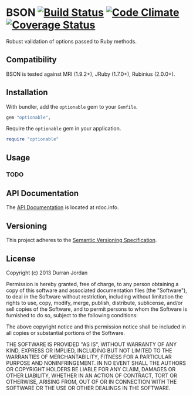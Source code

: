 BSON [![Build Status](https://secure.travis-ci.org/durran/optionable.png?branch=master&.png)](http://travis-ci.org/durran/optionable) [![Code Climate](https://codeclimate.com/github/durran/optionable.png)](https://codeclimate.com/github/durran/optionable) [![Coverage Status](https://coveralls.io/repos/durran/optionable/badge.png?branch=master)](https://coveralls.io/r/durran/optionable?branch=master)
====

Robust validation of options passed to Ruby methods.

Compatibility
-------------

BSON is tested against MRI (1.9.2+), JRuby (1.7.0+), Rubinius (2.0.0+).

Installation
------------

With bundler, add the `optionable` gem to your `Gemfile`.

```ruby
gem "optionable",
```

Require the `optionable` gem in your application.

```ruby
require "optionable"
```

Usage
-----

### TODO


API Documentation
-----------------

The [API Documentation](http://rdoc.info/github/durran/optionable/master/frames) is
located at rdoc.info.

Versioning
----------

This project adheres to the [Semantic Versioning Specification](http://semver.org/).

License
-------

Copyright (c) 2013 Durran Jordan

Permission is hereby granted, free of charge, to any person obtaining
a copy of this software and associated documentation files (the
"Software"), to deal in the Software without restriction, including
without limitation the rights to use, copy, modify, merge, publish,
distribute, sublicense, and/or sell copies of the Software, and to
permit persons to whom the Software is furnished to do so, subject to
the following conditions:

The above copyright notice and this permission notice shall be
included in all copies or substantial portions of the Software.

THE SOFTWARE IS PROVIDED "AS IS", WITHOUT WARRANTY OF ANY KIND,
EXPRESS OR IMPLIED, INCLUDING BUT NOT LIMITED TO THE WARRANTIES OF
MERCHANTABILITY, FITNESS FOR A PARTICULAR PURPOSE AND
NONINFRINGEMENT. IN NO EVENT SHALL THE AUTHORS OR COPYRIGHT HOLDERS BE
LIABLE FOR ANY CLAIM, DAMAGES OR OTHER LIABILITY, WHETHER IN AN ACTION
OF CONTRACT, TORT OR OTHERWISE, ARISING FROM, OUT OF OR IN CONNECTION
WITH THE SOFTWARE OR THE USE OR OTHER DEALINGS IN THE SOFTWARE.
